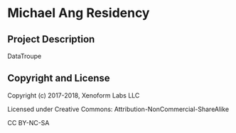 Michael Ang Residency
=====================================

## Project Description
DataTroupe




## Copyright and License

Copyright (c) 2017-2018, Xenoform Labs LLC

Licensed under Creative Commons: Attribution-NonCommercial-ShareAlike

CC BY-NC-SA

